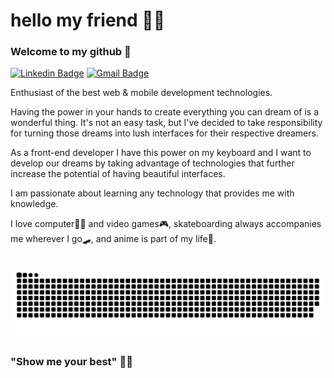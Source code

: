 # hello my friend 👨‍💻
### Welcome to my github 🤗
[![Linkedin Badge](https://img.shields.io/badge/-Alex%20Sandro-6633cc?style=flat-square&logo=Linkedin&logoColor=white&link=https://www.linkedin.com/in/alex-dll/)](https://www.linkedin.com/in/alex-dll/) 
[![Gmail Badge](https://img.shields.io/badge/-alexsandro303.jr@gmail.com-6633cc?style=flat-square&logo=Gmail&logoColor=white&link=mailto:alexsandro303.jr@gmail.com)](mailto:alexsandro303.jr@gmail.com)

Enthusiast of the best web & mobile development technologies.

Having the power in your hands to create everything you can dream of is a wonderful thing. It's not an easy task, but I've decided to take responsibility for turning those dreams into lush interfaces for their respective dreamers.

As a front-end developer I have this power on my keyboard and I want to develop our dreams by taking advantage of technologies that further increase the potential of having beautiful interfaces.

I am passionate about learning any technology that provides me with knowledge.

I love computer👨‍💻 and video games🎮, skateboarding always accompanies me wherever I go🛹, and anime is part of my life🎍.


##
  
![Snake animation](https://github.com/Alex-dll/Alex-dll/blob/output/github-contribution-grid-snake.svg)

##
  

### "Show me your best" 🦸‍♂️

